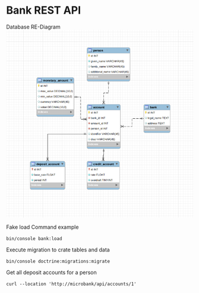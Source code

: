 # Bank REST API
Database RE-Diagram
![Screenshot](erd.png)

Fake load Command example
```
bin/console bank:load
```

Execute migration to crate tables and data
```
bin/console doctrine:migrations:migrate
```

Get all deposit accounts for a person
```
curl --location 'http://microbank/api/accounts/1'
```